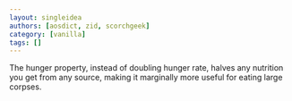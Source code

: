 ```yaml
---
layout: singleidea
authors: [aosdict, zid, scorchgeek]
category: [vanilla]
tags: []
---
```

The hunger property, instead of doubling hunger rate, halves any nutrition you get from any source, making it marginally more useful for eating large corpses.
